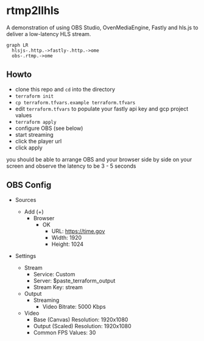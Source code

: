 # rtmp2llhls

A demonstration of using OBS Studio, OvenMediaEngine, Fastly and hls.js to deliver a low-latency HLS stream.

```mermaid
graph LR
  hlsjs-.http.->fastly-.http.->ome
  obs-.rtmp.->ome
```

## Howto
- clone this repo and `cd` into the directory
- `terraform init`
- `cp terraform.tfvars.example terraform.tfvars`
- edit `terraform.tfvars` to populate your fastly api key and gcp project values
- `terraform apply`
- configure OBS (see below)
- start streaming
- click the player url
- click apply

you should be able to arrange OBS and your browser side by side on your screen and observe the latency to be 3 - 5 seconds

## OBS Config

- Sources
  - Add (+)
    - Browser
      - OK
        - URL: https://time.gov
        - Width: 1920
        - Height: 1024

- Settings
  - Stream
    - Service: Custom
    - Server: $paste_terraform_output
    - Stream Key: stream
  - Output
    - Streaming 
      - Video Bitrate: 5000 Kbps
  - Video
    - Base (Canvas) Resolution: 1920x1080
    - Output (Scaled) Resolution: 1920x1080
    - Common FPS Values: 30
